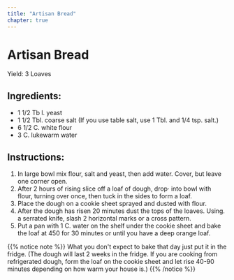 ```yaml
---
title: "Artisan Bread"
chapter: true
---
```

# Artisan Bread 
Yield: 3 Loaves

## Ingredients:

- 1 1/2 Tb l. yeast
- 1 1/2 Tbl. coarse salt (If you use table salt, use 1 Tbl. and 1/4 tsp. salt.)
- 6 1/2 C. white flour
- 3 C. lukewarm water

## Instructions:

1. In large bowl mix flour, salt and yeast, then add water. Cover, but leave
one corner open.
2. After 2 hours of rising slice off a loaf of dough, drop· into bowl with
flour, turning over once, then tuck in the sides to form a loaf.
3. Place the dough on a cookie sheet sprayed and dusted with flour.
4. After the dough has risen 20 minutes dust the tops of the loaves. Using.
a serrated knife, slash 2 horizontal marks or a cross pattern.
5. Put a pan with 1 C. water on the shelf under the cookie sheet and bake
the loaf at 450 for 30 minutes or until you have a deep orange loaf.

{{% notice note %}}
What you don't expect to bake that day just put it in the fridge.
(The dough will last 2 weeks in the fridge. If you are cooking from
refrigerated dough, form the loaf on the cookie sheet and let rise 40-90
minutes depending on how warm your house is.)
{{% /notice %}}
